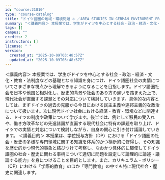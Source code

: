 ```yaml
---
id: "course:21010"
type: "course-catalog"
title: "ドイツ語圏の地域・環境問題 a ／AREA STUDIES IN GERMAN ENVIROMENT PROBLEMS a"
summary: "＜講義内容＞ 本授業では、学生がドイツを中心とする社会・政治・経済・文化・教育・法制度などの基礎となる知識を身につけ、ドイツ語圏社会の実情についてさまざまな視点から理解できるようになることを目指します。ドイツ語圏社会を日本や他国と相対化し、…"
tags: []
campus: ""
credits: 2
instructors: []
license: " "
version:
  created_at: "2025-10-09T03:48:57Z"
  updated_at: "2025-10-09T03:48:57Z"
---
```


＜講義内容＞ 本授業では、学生がドイツを中心とする社会・政治・経済・文化・教育・法制度などの基礎となる知識を身につけ、ドイツ語圏社会の実情についてさまざまな視点から理解できるようになることを目指します。ドイツ語圏社会を日本や他国と相対化し、歴史的背景や社会のあり方の違いを踏まえた上で、現代社会が直面する課題とその対応について検討していきます。具体的な内容としては、まずドイツの過去の克服から今日における民主主義や連邦主義的な政治について扱います。次に現代ドイツ社会における経済・教育・環境などに関連する、ドイツの制度や政策について学びます。後半では、例として移民の受入れや、働き方改革などの先進諸国が直面する現代社会に特有の課題を取り上げ、ドイツでの実情と対応について検討しながら、自身の関心に引き付け議論していきます。 ＜講義目的＞ 本授業は、学位授与方針（DP）における「ドイツ語圏の社会・歴史の多様な専門領域に関する知識を体系的かつ横断的に修得し、その知識を歴史的かつ現代的事象と結びつけて考察し、なおかつ具体的に駆使してドイツ語圏の社会・歴史に関わる事柄について適切に問題を設定して論理的に論述・議論する能力」を身につけることを目的とします。また、カリキュラム・ポリシー（CP）における「学際的教育」のほか「専門教育」の中でも特に現代社会・歴史に関連します。
